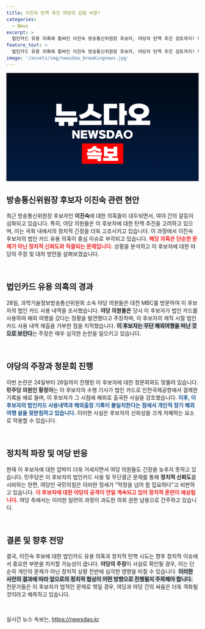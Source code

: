 ```yaml
---
title: 이진숙 탄핵 추진 여당의 갑질 비판!
categories:
  - News
excerpt: >
  법인카드 유용 의혹에 휩싸인 이진숙 방송통신위원장 후보자, 야당의 탄핵 추진 검토까지! 대전MBC 현장 검증에서 드러난 정황과 여당의 반박이 충돌하는 가운데, 정치적 파열음이 커지고 있다. 클릭하고 이 사태의 진실을 확인해보세요!
feature_text: >
  법인카드 유용 의혹에 휩싸인 이진숙 방송통신위원장 후보자, 야당의 탄핵 추진 검토까지! 대전MBC 현장 검증에서 드러난 정황과 여당의 반박이 충돌하는 가운데, 정치적 파열음이 커지고 있다. 클릭하고 이 사태의 진실을 확인해보세요!
image: '/assets/img/newsdao_breakingnews.jpg'
---
```


<p><img src="/assets/img/newsdao_breakingnews.jpg" alt="implanttips 속보" /></p>

<h2 data-ke-size="size26">방송통신위원장 후보자 이진숙 관련 현안</h2>

<p data-ke-size="size16">최근 방송통신위원장 후보자인 <b>이진숙</b>에 대한 의혹들이 대두되면서, 여야 간의 갈등이 심화되고 있습니다. 특히, 야당 의원들은 이 후보자에 대한 탄핵 추진을 고려하고 있으며, 이는 국회 내에서의 정치적 긴장을 더욱 고조시키고 있습니다. 이 과정에서 이진숙 후보자의 법인 카드 유용 의혹이 중심 이슈로 부각되고 있습니다. <b><span style="color: #ee2323;">해당 의혹은 단순한 문제가 아닌 정치적 신뢰도와 직결되는 문제입니다.</span></b> 상황을 분석하고 이 후보자에 대한 야당의 주장 및 대처 방안을 살펴보겠습니다.</p>

<p data-ke-size="size16">&nbsp;</p>

<h2 data-ke-size="size26">법인카드 유용 의혹의 경과</h2>

<p data-ke-size="size16">28일, 과학기술정보방송통신위원회 소속 야당 의원들은 대전 MBC를 방문하여 이 후보자의 법인 카드 사용 내역을 조사했습니다. <b>야당 의원들은</b> 당시 이 후보자가 법인 카드를 사용하여 해외 여행을 갔다는 정황을 발견했다고 주장하며, 이 후보자의 재직 시절 법인 카드 사용 내역 제출을 거부한 점을 지적했습니다. <b><span style="background-color: #21538527;">이 후보자는 무단 해외여행을 떠난 것으로 보인다</span></b>는 주장은 매우 심각한 논란을 일으키고 있습니다.</p>

<p data-ke-size="size16">&nbsp;</p>

<h2 data-ke-size="size26">야당의 주장과 청문회 진행</h2>

<p data-ke-size="size16">이번 논란은 24일부터 26일까지 진행된 이 후보자에 대한 청문회와도 맞물려 있습니다. <b>민주당 의원인 황정아</b>는 이 후보자의 수행 기사가 법인 카드로 인천국제공항에서 결제한 기록을 예로 들며, 이 후보자가 그 시점에 해외로 출국한 사실을 강조했습니다. <b><span style="color: #1a5490;">이후, 이 후보자의 법인카드 사용내역과 해외출장 기록이 불일치한다는 점에서 개인적 장기 해외여행 설을 뒷받침하고 있습니다.</span></b> 이러한 사실은 후보자의 신뢰성을 크게 저해하는 요소로 작용할 수 있습니다.</p>

<p data-ke-size="size16">&nbsp;</p>

<h2 data-ke-size="size26">정치적 파장 및 여당 반응</h2>

<p data-ke-size="size16">현재 이 후보자에 대한 압박이 더욱 거세지면서 여당 의원들도 긴장을 늦추지 못하고 있습니다. 민주당은 이 후보자의 법인카드 사용 및 무단결근 문제를 통해 <b>정치적 신뢰도</b>를 시비하는 한편, 여당인 국민의힘은 이러한 정세가 "막장을 넘어 참 집요하다"고 비판하고 있습니다. <b><span style="color: #ee2323;">이 후보자에 대한 야당의 공격이 연일 계속되고 있어 정치적 혼란이 예상됩니다.</span></b> 여당 측에서는 이러한 일련의 과정이 과도한 의회 권한 남용으로 간주하고 있습니다.</p>

<p data-ke-size="size16">&nbsp;</p>

<h2 data-ke-size="size26">결론 및 향후 전망</h2>

<p data-ke-size="size16">결국, 이진숙 후보에 대한 법인카드 유용 의혹과 정치적 탄핵 시도는 향후 정치적 이슈에서 중요한 부분을 차지할 가능성이 큽니다. <b>야당의 주장</b>이 사실로 확인될 경우, 이는 단순히 개인의 문제가 아닌 정치적 상황 전반에 심각한 영향을 미칠 수 있습니다. <b><span style="background-color: #21538527;">이러한 사안의 결과에 따라 앞으로의 정치적 협상이 어떤 방향으로 진행될지 주목해야 합니다.</span></b> 전문가들은 이 후보자가 법적인 문제로 엮일 경우, 여당과 야당 간의 싸움은 더욱 격화될 것이라고 예측하고 있습니다.</p> 

<p data-ke-size="size16">&nbsp;</p>
실시간 뉴스 속보는, <a href="https://newsdao.kr" rel="dofollow">https://newsdao.kr</a>


